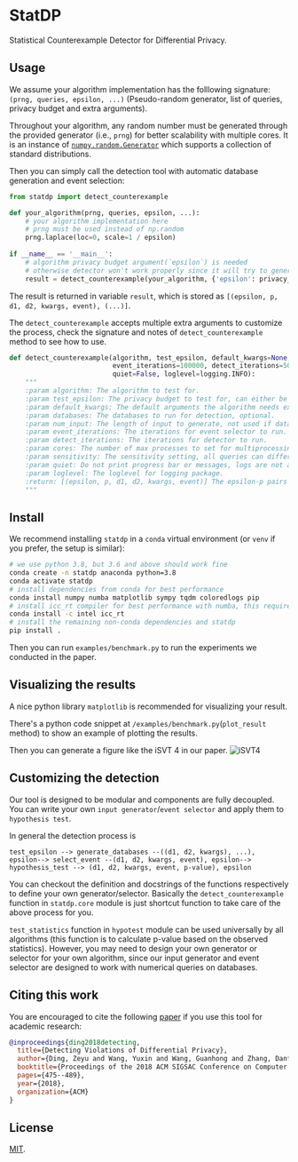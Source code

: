 # StatDP 

Statistical Counterexample Detector for Differential Privacy.

## Usage
We assume your algorithm implementation has the folllowing signature: `(prng, queries, epsilon, ...)` (Pseudo-random generator, list of queries, privacy budget and extra arguments).

Throughout your algorithm, any random number must be generated through the provided generator (i.e., `prng`) for better scalability with multiple cores. It is an instance of [`numpy.random.Generator`](https://numpy.org/doc/stable/reference/random/generator.html) which supports a collection of standard distributions.

Then you can simply call the detection tool with automatic database generation and event selection:
```python
from statdp import detect_counterexample

def your_algorithm(prng, queries, epsilon, ...):
    # your algorithm implementation here
    # prng must be used instead of np.random
    prng.laplace(loc=0, scale=1 / epsilon)
 
if __name__ == '__main__':
    # algorithm privacy budget argument(`epsilon`) is needed
    # otherwise detector won't work properly since it will try to generate a privacy budget
    result = detect_counterexample(your_algorithm, {'epsilon': privacy_budget}, test_epsilon)
```

The result is returned in variable `result`, which is stored as `[(epsilon, p, d1, d2, kwargs, event), (...)]`. 

The `detect_counterexample` accepts multiple extra arguments to customize the process, check the signature and notes of `detect_counterexample` method to see how to use.

```python
def detect_counterexample(algorithm, test_epsilon, default_kwargs=None, databases=None, num_input=(5, 10),
                          event_iterations=100000, detect_iterations=500000, cores=None, sensitivity=ALL_DIFFER,
                          quiet=False, loglevel=logging.INFO):
    """
    :param algorithm: The algorithm to test for.
    :param test_epsilon: The privacy budget to test for, can either be a number or a tuple/list.
    :param default_kwargs: The default arguments the algorithm needs except the first Queries argument.
    :param databases: The databases to run for detection, optional.
    :param num_input: The length of input to generate, not used if database param is specified.
    :param event_iterations: The iterations for event selector to run.
    :param detect_iterations: The iterations for detector to run.
    :param cores: The number of max processes to set for multiprocessing.Pool(), os.cpu_count() is used if None.
    :param sensitivity: The sensitivity setting, all queries can differ by one or just one query can differ by one.
    :param quiet: Do not print progress bar or messages, logs are not affected.
    :param loglevel: The loglevel for logging package.
    :return: [(epsilon, p, d1, d2, kwargs, event)] The epsilon-p pairs along with databases/arguments/selected event.
    """
```

## Install
We recommend installing `statdp` in a `conda` virtual environment (or `venv` if you prefer, the setup is similar):

```bash
# we use python 3.8, but 3.6 and above should work fine
conda create -n statdp anaconda python=3.8
conda activate statdp
# install dependencies from conda for best performance
conda install numpy numba matplotlib sympy tqdm coloredlogs pip
# install icc_rt compiler for best performance with numba, this requires using intel's channel
conda install -c intel icc_rt
# install the remaining non-conda dependencies and statdp 
pip install .
```
Then you can run `examples/benchmark.py` to run the experiments we conducted in the paper.


## Visualizing the results
A nice python library `matplotlib` is recommended for visualizing your result. 

There's a python code snippet at `/examples/benchmark.py`(`plot_result` method) to show an example of plotting the results.

Then you can generate a figure like the iSVT 4 in our paper.
![iSVT4](https://raw.githubusercontent.com/yxwangcs/StatDP/master/examples/iSVT4.svg?sanitize=true)

## Customizing the detection
Our tool is designed to be modular and components are fully decoupled. You can write your own `input generator`/`event selector` and apply them to `hypothesis test`.

In general the detection process is 

`test_epsilon --> generate_databases --((d1, d2, kwargs), ...), epsilon--> select_event --(d1, d2, kwargs, event), epsilon--> hypothesis_test --> (d1, d2, kwargs, event, p-value), epsilon`
 
You can checkout the definition and docstrings of the functions respectively to define your own generator/selector. Basically the `detect_counterexample` function in `statdp.core` module is just shortcut function to take care of the above process for you.

`test_statistics` function in `hypotest` module can be used universally by all algorithms (this function is to calculate p-value based on the observed statistics). However, you may need to design your own generator or selector for your own algorithm, since our input generator and event selector are designed to work with numerical queries on databases.

## Citing this work

You are encouraged to cite the following [paper](https://arxiv.org/pdf/1805.10277.pdf) if you use this tool for academic research:

```bibtex
@inproceedings{ding2018detecting,
  title={Detecting Violations of Differential Privacy},
  author={Ding, Zeyu and Wang, Yuxin and Wang, Guanhong and Zhang, Danfeng and Kifer, Daniel},
  booktitle={Proceedings of the 2018 ACM SIGSAC Conference on Computer and Communications Security},
  pages={475--489},
  year={2018},
  organization={ACM}
}
```

## License
[MIT](https://github.com/yxwangcs/statdp/blob/master/LICENSE).
